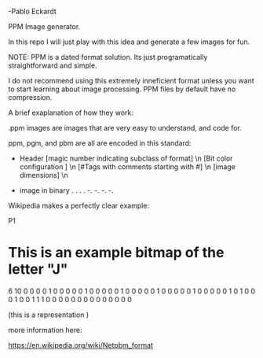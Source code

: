 -Pablo Eckardt 

PPM Image generator. 

In this repo I will just play with this idea and generate
a few images for fun. 

NOTE: PPM is a dated format solution. Its just programatically straightforward and simple. 

I do not recommend using this extremely inneficient format unless you want to start learning about image 
processing. PPM files by default have no compression.

A brief exaplanation of how they work:

.ppm images are images that are very easy to understand, and code for.

ppm, pgm, and pbm are all are encoded in this standard:

- Header 
[magic number indicating subclass of format] \n
[Bit color configuration ] \n
[#Tags with comments starting with #] \n
[image dimensions] \n

- image in binary . . . . 
-.
-.
-.
-.


Wikipedia makes a perfectly clear example:

P1
# This is an example bitmap of the letter "J"
6 10
0 0 0 0 1 0
0 0 0 0 1 0
0 0 0 0 1 0
0 0 0 0 1 0
0 0 0 0 1 0
0 0 0 0 1 0
1 0 0 0 1 0
0 1 1 1 0 0
0 0 0 0 0 0
0 0 0 0 0 0

(this is a representation )

more information here:

https://en.wikipedia.org/wiki/Netpbm_format


